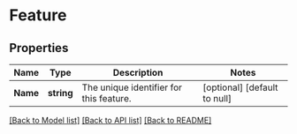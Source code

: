 # Feature

## Properties
Name | Type | Description | Notes
------------ | ------------- | ------------- | -------------
**Name** | **string** | The unique identifier for this feature. | [optional] [default to null]

[[Back to Model list]](../README.md#documentation-for-models) [[Back to API list]](../README.md#documentation-for-api-endpoints) [[Back to README]](../README.md)


